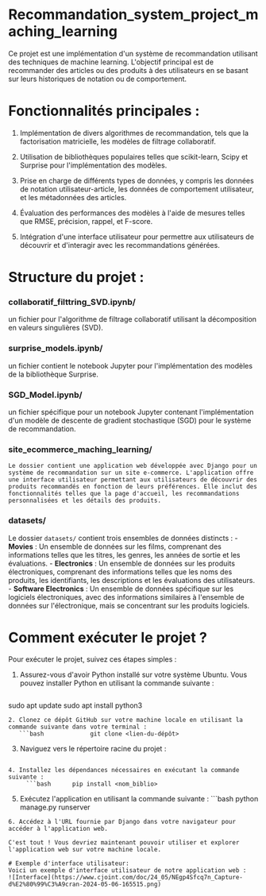 # Recommandation_system_project_maching_learning

Ce projet est une implémentation d'un système de recommandation utilisant des techniques de machine learning. L'objectif principal est de recommander des articles ou des produits à des utilisateurs en se basant sur leurs historiques de notation ou de comportement.

# Fonctionnalités principales :

1. Implémentation de divers algorithmes de recommandation, tels que la factorisation matricielle, les modèles de filtrage collaboratif.

2. Utilisation de bibliothèques populaires telles que scikit-learn, Scipy et Surprise pour l'implémentation des modèles.

3. Prise en charge de différents types de données, y compris les données de notation utilisateur-article, les données de comportement utilisateur, et les métadonnées des articles.

4. Évaluation des performances des modèles à l'aide de mesures telles que RMSE, précision, rappel, et F-score.

5. Intégration d'une interface utilisateur pour permettre aux utilisateurs de découvrir et d'interagir avec les recommandations générées.

# Structure du projet :

### collaboratif_filttring_SVD.ipynb/
   un fichier pour l'algorithme de filtrage collaboratif utilisant la décomposition en valeurs singulières (SVD). 

### surprise_models.ipynb/ 
   un fichier contient le notebook Jupyter pour l'implémentation des modèles de la bibliothèque Surprise. 

### SGD_Model.ipynb/
   un fichier spécifique pour un notebook Jupyter contenant l'implémentation d'un modèle de descente de gradient stochastique (SGD) pour le système de recommandation.

### site_ecommerce_maching_learning/
    Le dossier contient une application web développée avec Django pour un système de recommandation sur un site e-commerce. L'application offre une interface utilisateur permettant aux utilisateurs de découvrir des produits recommandés en fonction de leurs préférences. Elle inclut des fonctionnalités telles que la page d'accueil, les recommandations personnalisées et les détails des produits.
### datasets/
   Le dossier `datasets/` contient trois ensembles de données distincts :
	- **Movies** : Un ensemble de données sur les films, comprenant des informations telles que les titres, les genres, les années de sortie et les évaluations.
	- **Electronics** : Un ensemble de données sur les produits électroniques, comprenant des informations telles que les noms des produits, les identifiants, les descriptions et les évaluations des utilisateurs.
	- **Software Electronics** : Un ensemble de données spécifique sur les logiciels électroniques, avec des informations similaires à l'ensemble de données sur l'électronique, mais se concentrant sur les produits logiciels.

# Comment exécuter le projet ?

Pour exécuter le projet, suivez ces étapes simples :

1. Assurez-vous d'avoir Python installé sur votre système Ubuntu. Vous pouvez installer Python en utilisant la commande suivante :
      ```bash
sudo apt update
sudo apt install python3
 ```
2. Clonez ce dépôt GitHub sur votre machine locale en utilisant la commande suivante dans votre terminal :
    ```bash             git clone <lien-du-dépôt>      
 ```
3. Naviguez vers le répertoire racine du projet :
    ```bash        cd <nom-du-dépôt>   
 ```
4. Installez les dépendances nécessaires en exécutant la commande suivante :
      ```bash      pip install <nom_biblio>
```
5. Exécutez l'application en utilisant la commande suivante :
       ```bash      python manage.py runserver
```
6. Accédez à l'URL fournie par Django dans votre navigateur pour accéder à l'application web.

C'est tout ! Vous devriez maintenant pouvoir utiliser et explorer l'application web sur votre machine locale.

# Exemple d'interface utilisateur:
Voici un exemple d'interface utilisateur de notre application web :
![Interface](https://www.cjoint.com/doc/24_05/NEgp4Sfcq7n_Capture-d%E2%80%99%C3%A9cran-2024-05-06-165515.png)



